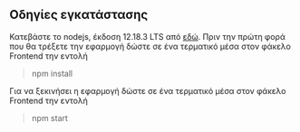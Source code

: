 ## Οδηγίες εγκατάστασης

Κατεβάστε το nodejs, έκδοση 12.18.3 LTS από [εδώ](https://nodejs.org/en/). Πριν την πρώτη φορά που θα τρέξετε την εφαρμογή δώστε σε ένα τερματικό μέσα στον φάκελο Frontend την εντολή

> npm install

Για να ξεκινήσει η εφαρμογή δώστε σε ένα τερματικό μέσα στον φάκελο Frontend την εντολή

> npm start